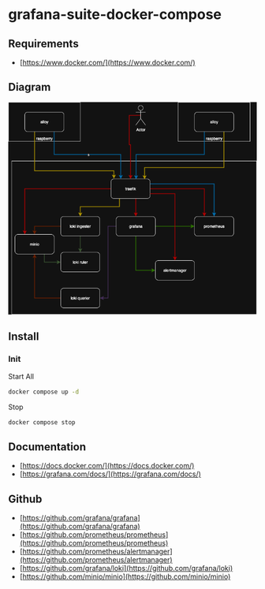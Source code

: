 # grafana-suite-docker-compose

## Requirements

* [https://www.docker.com/](https://www.docker.com/)

## Diagram

![Diagram](metricmind.drawio.png)

## Install

### Init

Start All

```sh
docker compose up -d
```

Stop

```sh
docker compose stop
```

## Documentation

* [https://docs.docker.com/](https://docs.docker.com/)
* [https://grafana.com/docs/](https://grafana.com/docs/)

## Github

* [https://github.com/grafana/grafana](https://github.com/grafana/grafana)
* [https://github.com/prometheus/prometheus](https://github.com/prometheus/prometheus)
* [https://github.com/prometheus/alertmanager](https://github.com/prometheus/alertmanager)
* [https://github.com/grafana/loki](https://github.com/grafana/loki)
* [https://github.com/minio/minio](https://github.com/minio/minio)
